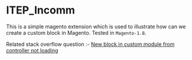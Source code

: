 # ITEP_Incomm

This is a simple magento extension which is used to illustrate how can we create a custom block in Magento. Tested in `Magento-1.8`.

Related stack overflow question :- [New block in custom module from controller not loading](http://magento.stackexchange.com/questions/69161/new-block-in-custom-module-from-controller-not-loading/69162?noredirect=1#69161)



